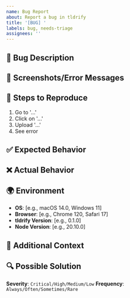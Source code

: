 ```yaml
---
name: Bug Report
about: Report a bug in tldrify
title: '[BUG] '
labels: bug, needs-triage
assignees: ''
---
```


## 🐛 Bug Description
<!-- Clear description of the bug -->

## 📸 Screenshots/Error Messages
<!-- If applicable, add screenshots or error messages -->

## 🔄 Steps to Reproduce
1. Go to '...'
2. Click on '...'
3. Upload '...'
4. See error

## ✅ Expected Behavior
<!-- What should happen? -->

## ❌ Actual Behavior
<!-- What actually happens? -->

## 🌍 Environment
- **OS**: [e.g., macOS 14.0, Windows 11]
- **Browser**: [e.g., Chrome 120, Safari 17]
- **tldrify Version**: [e.g., 0.1.0]
- **Node Version**: [e.g., 20.10.0]

## 📎 Additional Context
<!-- Any other context about the problem -->

## 🔍 Possible Solution
<!-- Optional: If you have ideas on how to fix -->

**Severity**: `Critical/High/Medium/Low`
**Frequency**: `Always/Often/Sometimes/Rare`